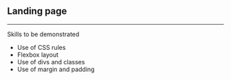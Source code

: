 ## Landing page

<hr>
 Skills to be demonstrated
<ul>
    <li>Use of CSS rules</li>
    <li>Flexbox layout</li>
    <li>Use of divs and classes</li>
    <li>Use of margin and padding</li>
</ul>
